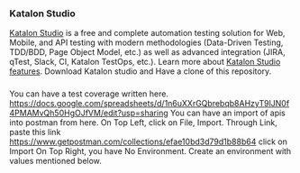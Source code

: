 ### Katalon Studio
[Katalon Studio](https://www.katalon.com) is a free and complete automation testing solution for Web, Mobile, and API testing with modern methodologies (Data-Driven Testing, TDD/BDD, Page Object Model, etc.) as well as advanced integration (JIRA, qTest, Slack, CI, Katalon TestOps, etc.). Learn more about [Katalon Studio features](https://www.katalon.com/features/).
Download Katalon studio and Have a clone of this repository.

###
You can have a test coverage written here.
https://docs.google.com/spreadsheets/d/1n6uXXrGQbrebqb8AHzyT9lJN0f4PMAMvQh50HgOJfVM/edit?usp=sharing
You can have an import of apis into postman from here.
On Top Left, click on File, Import.
Through Link, paste this link
https://www.getpostman.com/collections/efae10bd3d79d1b88b64
 click on Import
On Top Right, you have No Environment.
Create an environment with values mentioned below.

